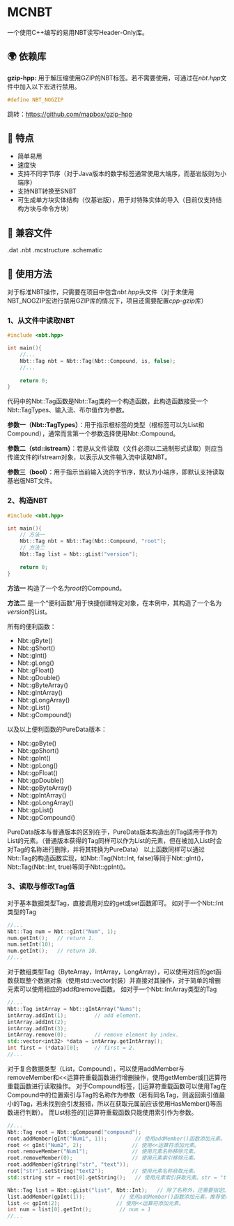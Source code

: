 # MCNBT

 一个使用C++编写的易用NBT读写Header-Only库。

## :earth_africa: 依赖库

**gzip-hpp:** 用于解压缩使用GZIP的NBT标签。若不需要使用，可通过在*nbt.hpp*文件中加入以下宏进行禁用。

```cpp
#define NBT_NOGZIP
```

跳转：https://github.com/mapbox/gzip-hpp

## :rocket: 特点

- 简单易用
- 速度快
- 支持不同字节序（对于Java版本的数字标签通常使用大端序，而基岩版则为小端序）
- 支持NBT转换至SNBT
- 可生成单方块实体结构（仅基岩版），用于对特殊实体的导入（目前仅支持结构方块与命令方块）

## :robot: 兼容文件

.dat
.nbt
.mcstructure
.schematic

## :triangular_flag_on_post: 使用方法

对于标准NBT操作，只需要在项目中包含*nbt.hpp*头文件（对于未使用NBT_NOGZIP宏进行禁用GZIP库的情况下，项目还需要配置*cpp-gzip*库）

### 1、从文件中读取NBT

```cpp
#include <nbt.hpp>

int main(){
    //...
    Nbt::Tag nbt = Nbt::Tag(Nbt::Compound, is, false);
    //...
    
    return 0;
}
```

代码中的Nbt::Tag函数是Nbt::Tag类的一个构造函数，此构造函数接受一个Nbt::TagTypes、输入流、布尔值作为参数。

**参数一（Nbt::TagTypes）**：用于指示根标签的类型（根标签可以为List和Compound），通常而言第一个参数选择使用Nbt::Compound。

**参数二（std::istream）**：若是从文件读取（文件必须以二进制形式读取）则应当传递文件的ifstream对象，以表示从文件输入流中读取NBT。

**参数三（bool）**：用于指示当前输入流的字节序，默认为小端序，即默认支持读取基岩版NBT文件。

### 2、构造NBT

```cpp
#include <nbt.hpp>

int main(){
    // 方法一
    Nbt::Tag nbt = Nbt::Tag(Nbt::Compound, "root");
    // 方法二
    Nbt::Tag list = Nbt::gList("version");
    
    return 0;
}
```

**方法一** 构造了一个名为*root*的Compound。

**方法二** 是一个“便利函数”用于快捷创建特定对象，在本例中，其构造了一个名为*version*的List。

所有的便利函数：

- Nbt::gByte()
- Nbt::gShort()
- Nbt::gInt()
- Nbt::gLong()
- Nbt::gFloat()
- Nbt::gDouble()
- Nbt::gByteArray()
- Nbt::gIntArray()
- Nbt::gLongArray()
- Nbt::gList()
- Nbt::gCompound()

以及以上便利函数的PureData版本：

- Nbt::gpByte()
- Nbt::gpShort()
- Nbt::gpInt()
- Nbt::gpLong()
- Nbt::gpFloat()
- Nbt::gpDouble()
- Nbt::gpByteArray()
- Nbt::gpIntArray()
- Nbt::gpLongArray()
- Nbt::gpList()
- Nbt::gpCompound()

PureData版本与普通版本的区别在于，PureData版本构造出的Tag适用于作为List的元素。（普通版本获得的Tag同样可以作为List的元素，但在被加入List时会对Tag的名称进行删除，并将其转换为PureData）
以上函数同样可以通过Nbt::Tag的构造函数实现，如Nbt::Tag(Nbt::Int, false)等同于Nbt::gInt()，Nbt::Tag(Nbt::Int, true)等同于Nbt::gpInt()。

### 3、读取与修改Tag值

对于基本数据类型Tag，直接调用对应的get或set函数即可。
如对于一个Nbt::Int类型的Tag

```cpp
//...
Nbt::Tag num = Nbt::gInt("Num", 1);
num.getInt();	// return 1.
num.setInt(10);
num.getInt();	// return 10.
//...
```

对于数组类型Tag（ByteArray，IntArray，LongArray），可以使用对应的get函数获取整个数据对象（使用std::vector封装）并直接对其操作，对于简单的增删元素可以使用相应的add和remove函数。
如对于一个Nbt::IntArray类型的Tag

```cpp
//...
Nbt::Tag intArray = Nbt::gIntArray("Nums");
intArray.addInt(1);			// add element.
intArray.addInt(2);
intArray.addInt(3);
intArray.remove(0);			// remove element by index.
std::vector<int32> *data = intArray.getIntArray();
int first = (*data)[0];		// first = 2.
//...
```

对于复合数据类型（List，Compound），可以使用addMember与removeMember和<<运算符重载函数进行增删操作，使用getMember或[]运算符重载函数进行读取操作。
对于Compound标签，[]运算符重载函数可以使用Tag在Compound中的位置索引与Tag的名称作为参数（若有同名Tag，则返回索引值最小的Tag，若未找到会引发报错，所以在获取元属前应该使用HasMember()等函数进行判断）。
而List标签的[]运算符重载函数只能使用索引作为参数。

```cpp
//...
Nbt::Tag root = Nbt::gCompound("compound");
root.addMember(gInt("Num1", 1));		 // 使用addMember()函数添加元素。
root << gInt("Num2", 2);				// 使用<<运算符添加元素。
root.removeMember("Num1");				// 使用元素名称移除元素。
root.removeMember(0);			    	// 使用元素索引移除元素。
root.addMember(gString("str", "text"));
root["str"].setString("text2");			// 使用元素名称获取元素。
std::string str = root[0].getString();	 // 使用元素索引获取元素。str = "text2"。

Nbt::Tag list = Nbt::gList("list", Nbt::Int);	// 除了名称外，还需要指定List内元素的数据类型。
list.addMember(gpInt(1));			// 使用addMember()函数添加元素，推荐使用gp系列函数构造List内的元素。
list << gpInt(2);				   // 使用<<运算符添加元素。
int num = list[0].getInt();		    // num = 1
//...
```



